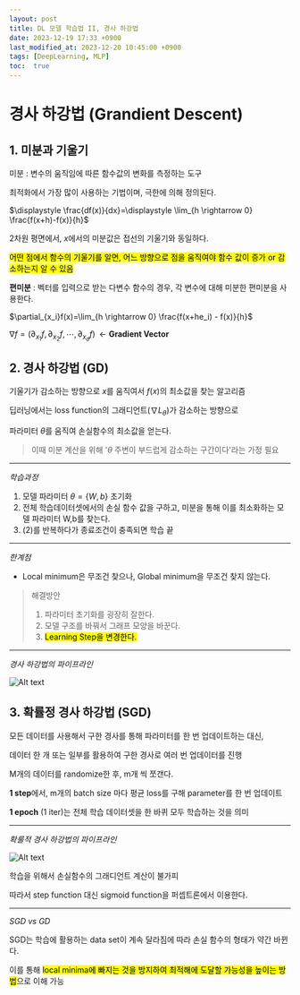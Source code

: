 ```yaml
---
layout: post
title: DL 모델 학습법 II, 경사 하강법
date: 2023-12-19 17:33 +0900
last_modified_at: 2023-12-20 10:45:00 +0900
tags: [DeepLearning, MLP]
toc:  true
---
```


# 경사 하강법 (Grandient Descent)

## 1. 미분과 기울기

미분 : 변수의 움직임에 따른 함수값의 변화를 측정하는 도구

최적화에서 가장 많이 사용하는 기법이며, 극한에 의해 정의된다.

$\displaystyle \frac{df(x)}{dx}=\displaystyle \lim_{h \rightarrow 0} \frac{f(x+h)-f(x)}{h}$

2차원 평면에서, $x$에서의 미분값은 접선의 기울기와 동일하다.

<mark>어떤 점에서 함수의 기울기를 알면, 어느 방향으로 점을 움직여야 함수 값이 증가 or 감소하는지 알 수 있음</mark>

**편미분** : 벡터를 입력으로 받는 다변수 함수의 경우, 각 변수에 대해 미분한 편미분을 사용한다.

$\partial_{x_i}f(x)=\lim_{h \rightarrow 0} \frac{f(x+he_i) - f(x)}{h}$

$\nabla f = (\partial_{x_1}f,\partial_{x_2}f,\cdots,\partial_{x_d}f)\;\;\leftarrow$ **Gradient Vector**

## 2. 경사 하강법 (GD)

기울기가 감소하는 방향으로 $x$를 움직여서 $f(x)$의 최소값을 찾는 알고리즘

딥러닝에서는 loss function의 그래디언트($\nabla L_\theta$)가 감소하는 방향으로

파라미터 $\theta$를 움직여 손실함수의 최소값을 얻는다.

> 이때 미분 계산을 위해 '$\theta$ 주변이 부드럽게 감소하는 구간이다'라는 가정 필요


---
*학습과정*

1. 모델 파라미터 $\theta=\{ W,b\}$ 초기화
2. 전체 학습데이터셋에서의 손실 함수 값을 구하고, 미분을 통해 이를 최소화하는 모델 파라미터 W,b를 찾는다.
3. (2)를 반복하다가 종료조건이 충족되면 학습 끝

---
*한계점*
- Local minimum은 무조건 찾으나, Global minimum을 무조건 찾지 않는다.
> 해결방안
>
> 1. 파라미터 초기화를 굉장히 잘한다.
> 2. 모델 구조를 바꿔서 그래프 모양을 바꾼다.
> 3. <mark>Learning Step을 변경한다.</mark>

---
*경사 하강법의 파이프라인*

![Alt text](\..\img\DL2-3.png)

## 3. 확률정 경사 하강법 (SGD)

모든 데이터를 사용해서 구한 경사를 통해 파라미터를 한 번 업데이트하는 대신,

데이터 한 개 또는 일부를 활용하여 구한 경사로 여러 번 업데이터를 진행

M개의 데이터를 randomize한 후, m개 씩 쪼갠다.

**1 step**에서, m개의 batch size 마다 평균 loss를 구해 parameter를 한 번 업데이트

**1 epoch** (1 iter)는 전체 학습 데이터셋을 한 바퀴 모두 학습하는 것을 의미

---
*확룰적 경사 하강법의 파이프라인*

![Alt text](\..\img\DL2-4.png)

학습을 위해서 손실함수의 그래디언트 계산이 불가피

따라서 step function 대신 sigmoid function을 퍼셉트론에서 이용한다.

---
*SGD vs GD*

SGD는 학습에 활용하는 data set이 계속 달라짐에 따라 손실 함수의 형태가 약간 바뀐다.

이를 통해 <mark>local minima에 빠지는 것을 방지하여 최적해에 도달할 가능성을 높이는 방법</mark>으로 이해 가능